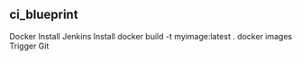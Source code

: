 ci_blueprint
------------

Docker Install
Jenkins Install
docker build -t myimage:latest .
docker images
Trigger Git


